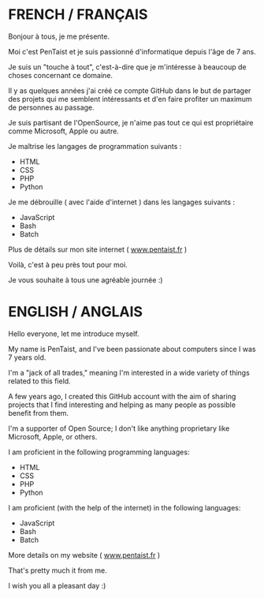 # FRENCH / FRANÇAIS

Bonjour à tous, je me présente.

Moi c'est PenTaist et je suis passionné d'informatique depuis l'âge de 7 ans.

Je suis un "touche à tout", c'est-à-dire que je m'intéresse à beaucoup de choses concernant ce domaine.

Il y as quelques années j'ai créé ce compte GitHub dans le but de partager des projets qui me semblent intéressants et d'en faire profiter un maximum de personnes au passage.

Je suis partisant de l'OpenSource, je n'aime pas tout ce qui est propriétaire comme Microsoft, Apple ou autre.

Je maîtrise les langages de programmation suivants :
- HTML
- CSS
- PHP
- Python

Je me débrouille ( avec l'aide d'internet ) dans les langages suivants :
- JavaScript
- Bash
- Batch

Plus de détails sur mon site internet ( www.pentaist.fr )

Voilà, c'est à peu près tout pour moi.

Je vous souhaite à tous une agréable journée :)

# ENGLISH / ANGLAIS

Hello everyone, let me introduce myself.

My name is PenTaist, and I've been passionate about computers since I was 7 years old.

I'm a "jack of all trades," meaning I'm interested in a wide variety of things related to this field.

A few years ago, I created this GitHub account with the aim of sharing projects that I find interesting and helping as many people as possible benefit from them.

I'm a supporter of Open Source; I don't like anything proprietary like Microsoft, Apple, or others.

I am proficient in the following programming languages:
- HTML
- CSS
- PHP
- Python

I am proficient (with the help of the internet) in the following languages:
- JavaScript
- Bash
- Batch

More details on my website ( www.pentaist.fr )

That's pretty much it from me.

I wish you all a pleasant day :)
